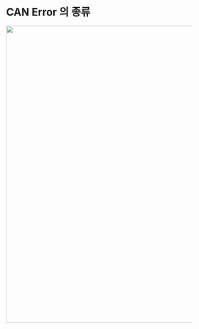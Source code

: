 # CAN Error 의 종류

<img src="https://github.com/yeoseojeong/Kyungshin-SW-Camp/assets/121150215/aa358fdc-7aad-45a9-a130-28e61e5867e6" width=800>

